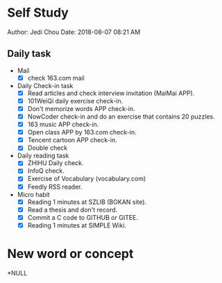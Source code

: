# Self Study

Author: Jedi Chou
Date: 2018-08-07 08:21 AM

## Daily task

* Mail
  -[x] check 163.com mail

* Daily Check-in task
  -[x] Read articles and check interview invitation (MaiMai APP).
  -[x] 101WeiQi daily exercise check-in.
  -[x] Don't memorize words APP check-in.
  -[x] NowCoder check-in and do an exercise that contains 20 puzzles.
  -[x] 163 music APP check-in.
  -[x] Open class APP by 163.com check-in.
  -[x] Tencent cartoon APP check-in.
  -[x] Double check
  
* Daily reading task
  -[x] ZHIHU Daily check.
  -[x] InfoQ check.
  -[x] Exercise of Vocabulary (vocabulary.com)
  -[x] Feedly RSS reader.
  
* Micro habit
  -[x] Reading 1 minutes at SZLIB (BOKAN site).
  -[x] Read a thesis and don't record.
  -[x] Commit a C code to GITHUB or GITEE.
  -[x] Reading 1 minutes at SIMPLE Wiki.
  
# New word or concept

*NULL